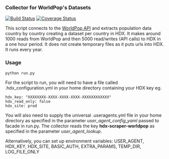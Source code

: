 ### Collector for WorldPop's Datasets
[![Build Status](https://travis-ci.org/OCHA-DAP/hdx-scraper-worldpop.svg?branch=master&ts=1)](https://travis-ci.org/OCHA-DAP/hdx-scraper-worldpop) [![Coverage Status](https://coveralls.io/repos/github/OCHA-DAP/hdx-scraper-worldpop/badge.svg?branch=master&ts=1)](https://coveralls.io/github/OCHA-DAP/hdx-scraper-worldpop?branch=master)

This script connects to the [WorldPop API](http://www.worldpop.org/) and extracts population data country by country creating a dataset per country in HDX. It makes around 1000 reads from WorldPop and then 5000 read/writes (API calls) to HDX in a one hour period. It does not create temporary files as it puts urls into HDX. It runs every year. 


### Usage

    python run.py

For the script to run, you will need to have a file called .hdx_configuration.yml in your home directory containing your HDX key eg.

    hdx_key: "XXXXXXXX-XXXX-XXXX-XXXX-XXXXXXXXXXXX"
    hdx_read_only: false
    hdx_site: prod
    
You will also need to supply the universal .useragents.yml file in your home directory as specified in the parameter *user_agent_config_yaml* passed to facade in run.py. The collector reads the key **hdx-scraper-worldpop** as specified in the parameter *user_agent_lookup*.
 
Alternatively, you can set up environment variables: USER_AGENT, HDX_KEY, HDX_SITE, BASIC_AUTH, EXTRA_PARAMS, TEMP_DIR, LOG_FILE_ONLY